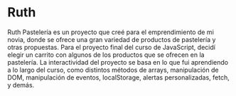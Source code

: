 # Ruth
Ruth Pastelería es un proyecto que creé para el emprendimiento de mi novia, donde se ofrece una gran variedad de productos de pastelería y otras propuestas. Para el proyecto final del curso de JavaScript, decidí elegir un carrito con algunos de los productos que se ofrecen en la pastelería. La interactividad del proyecto se basa en lo que fui aprendiendo a lo largo del curso, como distintos métodos de arrays, manipulación de DOM, manipulación de eventos, localStorage, alertas personalizadas, fetch, y demás. 
